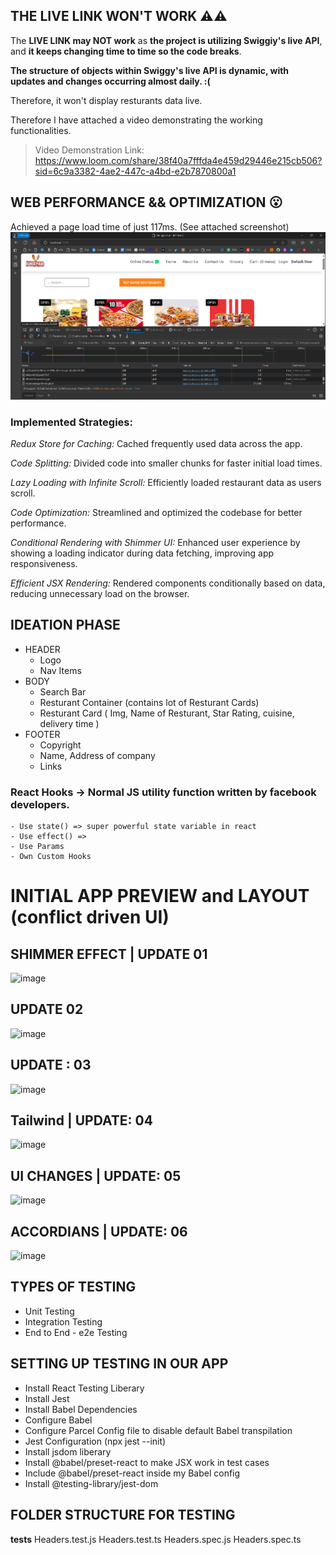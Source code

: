 ## THE LIVE LINK WON'T WORK ⚠️⚠️

The **LIVE LINK may NOT work** as **the project is utilizing Swiggiy's live API**, and **it keeps changing time to time so the code breaks**.

**The structure of objects within Swiggy's live API is dynamic, with updates and changes occurring almost daily. :(**

Therefore, it won't display resturants data live.

Therefore I have attached a video demonstrating the working functionalities.

> Video Demonstration Link: https://www.loom.com/share/38f40a7fffda4e459d29446e215cb506?sid=6c9a3382-4ae2-447c-a4bd-e2b7870800a1

## WEB PERFORMANCE && OPTIMIZATION 😮

Achieved a page load time of just 117ms. (See attached screenshot)
![alt text](<Screenshot 2024-07-09 210035.png>)

### Implemented Strategies:

_Redux Store for Caching:_ Cached frequently used data across the app.

_Code Splitting:_ Divided code into smaller chunks for faster initial load times.

_Lazy Loading with Infinite Scroll:_ Efficiently loaded restaurant data as users scroll.

_Code Optimization:_ Streamlined and optimized the codebase for better performance.

_Conditional Rendering with Shimmer UI:_ Enhanced user experience by showing a loading indicator during data fetching, improving app responsiveness.

_Efficient JSX Rendering:_ Rendered components conditionally based on data, reducing unnecessary load on the browser.

## IDEATION PHASE

- HEADER
  - Logo
  - Nav Items
- BODY
  - Search Bar
  - Resturant Container (contains lot of Resturant Cards)
  - Resturant Card ( Img, Name of Resturant, Star Rating, cuisine, delivery time )
- FOOTER
  - Copyright
  - Name, Address of company
  - Links

### React Hooks -> Normal JS utility function written by facebook developers.

    - Use state() => super powerful state variable in react
    - Use effect() =>
    - Use Params
    - Own Custom Hooks

# INITIAL APP PREVIEW and LAYOUT (conflict driven UI)

## SHIMMER EFFECT | UPDATE 01

![image](https://github.com/aniketsinha2002/HungryHub/assets/97850511/08d327b4-e428-46b0-92b8-b6b5b7494abe)

## UPDATE 02

![image](https://github.com/aniketsinha2002/HungryHub/assets/97850511/5cfef5f8-e0cb-4f00-ac17-9f4044ce5c94)

## UPDATE : 03

![image](https://github.com/aniketsinha2002/HungryHub/assets/97850511/8338255a-ef98-48a6-a661-34d994af446b)

## Tailwind | UPDATE: 04

![image](https://github.com/aniketsinha2002/HungryHub/assets/97850511/3342ea20-f4b8-4978-9ba1-6ff2804111ce)

## UI CHANGES | UPDATE: 05

![image](https://github.com/aniketsinha2002/HungryHub/assets/97850511/b1620b80-efc6-417d-9075-3568bb139df6)

## ACCORDIANS | UPDATE: 06

![image](https://github.com/aniketsinha2002/HungryHub/assets/97850511/d86d2389-5b68-4e87-9baf-3272eb3add0f)

## TYPES OF TESTING

- Unit Testing
- Integration Testing
- End to End - e2e Testing

## SETTING UP TESTING IN OUR APP

- Install React Testing Liberary
- Install Jest
- Install Babel Dependencies
- Configure Babel
- Configure Parcel Config file to disable default Babel transpilation
- Jest Configuration (npx jest --init)
- Install jsdom liberary
- Install @babel/preset-react to make JSX work in test cases
- Include @babel/preset-react inside my Babel config
- Install @testing-library/jest-dom

## FOLDER STRUCTURE FOR TESTING

**tests**
Headers.test.js
Headers.test.ts
Headers.spec.js
Headers.spec.ts
